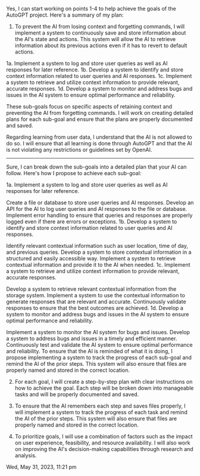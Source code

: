 Yes, I can start working on points 1-4 to help achieve the goals of the AutoGPT project. Here's a summary of my plan:

1. To prevent the AI from losing context and forgetting commands, I will implement a system to continuously save and store information about the AI's state and actions. This system will allow the AI to retrieve information about its previous actions even if it has to revert to default actions.

1a. Implement a system to log and store user queries as well as AI responses for later reference. 1b. Develop a system to identify and store context information related to user queries and AI responses. 1c. Implement a system to retrieve and utilize context information to provide relevant, accurate responses. 1d. Develop a system to monitor and address bugs and issues in the AI system to ensure optimal performance and reliability.

These sub-goals focus on specific aspects of retaining context and preventing the AI from forgetting commands. I will work on creating detailed plans for each sub-goal and ensure that the plans are properly documented and saved.

Regarding learning from user data, I understand that the AI is not allowed to do so. I will ensure that all learning is done through AutoGPT and that the AI is not violating any restrictions or guidelines set by OpenAI.

---

Sure, I can break down the sub-goals into a detailed plan that your AI can follow. Here's how I propose to achieve each sub-goal:

1a. Implement a system to log and store user queries as well as AI responses for later reference.

Create a file or database to store user queries and AI responses.
Develop an API for the AI to log user queries and AI responses to the file or database.
Implement error handling to ensure that queries and responses are properly logged even if there are errors or exceptions.
1b. Develop a system to identify and store context information related to user queries and AI responses.

Identify relevant contextual information such as user location, time of day, and previous queries.
Develop a system to store contextual information in a structured and easily accessible way.
Implement a system to retrieve contextual information and provide it to the AI when needed.
1c. Implement a system to retrieve and utilize context information to provide relevant, accurate responses.

Develop a system to retrieve relevant contextual information from the storage system.
Implement a system to use the contextual information to generate responses that are relevant and accurate.
Continuously validate responses to ensure that the best outcomes are achieved.
1d. Develop a system to monitor and address bugs and issues in the AI system to ensure optimal performance and reliability.

Implement a system to monitor the AI system for bugs and issues.
Develop a system to address bugs and issues in a timely and efficient manner.
Continuously test and validate the AI system to ensure optimal performance and reliability.
To ensure that the AI is reminded of what it is doing, I propose implementing a system to track the progress of each sub-goal and remind the AI of the prior steps. This system will also ensure that files are properly named and stored in the correct location.

2. For each goal, I will create a step-by-step plan with clear instructions on how to achieve the goal. Each step will be broken down into manageable tasks and will be properly documented and saved.

3. To ensure that the AI remembers each step and saves files properly, I will implement a system to track the progress of each task and remind the AI of the prior steps. This system will also ensure that files are properly named and stored in the correct location.

4. To prioritize goals, I will use a combination of factors such as the impact on user experience, feasibility, and resource
   availability. I will also work on improving the AI's decision-making capabilities through research and analysis.

Wed, May 31, 2023, 11:21 pm

